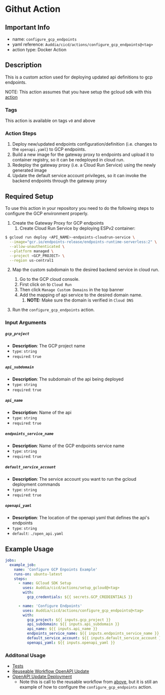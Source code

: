 # Githut Action

## Important Info
* name: `configure_gcp_endpoints`
* yaml reference: `Auddia/cicd/actions/configure_gcp_endpoints@<tag>`
* action type: Docker Action

## Description
This is a custom action used for deploying updated api definitions to gcp endpoints.

NOTE: This action assumes that you have setup the gcloud sdk with this [action](../setup_gcloud/README.md) 

### Tags
This action is available on tags `v0` and above

### Action Steps
1. Deploy new/updated endpoints configuration/definition (i.e. changes to the `openapi.yaml`) to GCP endpoints. 
2. Build a new image for the gateway proxy to endpoints and upload it to container registry, so it can be redeployed in cloud run.
3. Redeploy the gateway proxy (i.e. a Cloud Run Service) using the newly generated image
4. Update the default service account privileges, so it can invoke the backend endpoints through the gateway proxy

## Required Setup
To use this action in your repository you need to do the following steps to configure the GCP environment properly.

1. Create the Gateway Proxy for GCP endpoints 
   1. Create Cloud Run Service by deploying ESPv2 container:
```bash
$ gcloud run deploy <API_NAME>-endpoints-cloudrun-service \
  --image="gcr.io/endpoints-release/endpoints-runtime-serverless:2" \
  --allow-unauthenticated \
  --platform managed \
  --project <GCP_PROJECT> \
  --region us-central1
```

2. Map the custom subdomain to the desired backend service in cloud run.
   1. Go to the GCP cloud console. 
   2. First click on to `Cloud Run` 
   3. Then click `Manage Custom Domains` in the top banner 
   4. Add the mapping of api service to the desired domain name.
      1. **NOTE:** Make sure the domain is verified in `Cloud DNS`

3. Run the `configure_gcp_endpoints` action.

### Input Arguments

##### `gcp_project`
* **Description**: The GCP project name
* `type`: `string`
* `required`: `true`

##### `api_subdomain`
* **Description**: The subdomain of the api being deployed
* `type`: `string`
* `required`: `true`

##### `api_name`
* **Description**: Name of the api
* `type`: `string`
* `required`: `true`

##### `endpoints_service_name`
* **Description**: Name of the GCP endpoints service name 
* `type`: `string`
* `required`: `true`

##### `default_service_account`
* **Description**: The service account you want to run the gcloud deployment commands
* `type`: `string`
* `required`: `true`

##### `openapi_yaml`
* **Description**: The location of the openapi yaml that defines the api's endpoints
* `type`: `string`
* `default`: `./open_api.yaml`

## Example Usage

```yaml
jobs:
  example_job:
    name: 'Configure GCP Enpoints Example'
    runs-on: ubuntu-latest
    steps:
      - name: GCloud SDK Setup
        uses: Auddia/cicd/actions/setup_gcloud@<tag>
        with:
          gcp_credentials: ${{ secrets.GCP_CREDEENTIALS }}

      - name: 'Configure Endpoints'
        uses: Auddia/cicd/actions/configure_gcp_endpoints@<tag>
        with:
          gcp_project: ${{ inputs.gcp_project }}
          api_subdomain: ${{ inputs.api_subdomain }}
          api_name: ${{ inputs.api_name }}
          endpoints_service_name: ${{ inputs.endpoints_service_name }}
          default_service_account: ${{ inputs.default_service_account }}
          openapi_yaml: ${{ inputs.openapi_yaml }}
```

### Additonal Usage
* [Tests](../../.github/workflows/test.action.configure_gcp_endpoints.yml)
* [Reuseable Workflow OpenAPI Update](../../.github/workflows/openapi_update.yml)
* [OpenAPI Update Deployment](https://github.com/Auddia/vodacast-functions/blob/staging/.github/workflows/deployments.yml#L7)
    * Note this is call to the reusable workflow from [above](../../.github/workflows/openapi_update.yml), but it is still an example of how to configure the `configure_gcp_endpoints` action.